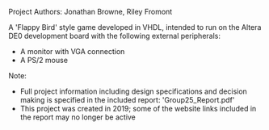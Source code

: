 Project Authors: Jonathan Browne, Riley Fromont

A 'Flappy Bird' style game developed in VHDL, intended to run on the Altera DE0 development board with the following external peripherals:
* A monitor with VGA connection
* A PS/2 mouse

Note:
* Full project information including design specifications and decision making is specified in the included report: 'Group25_Report.pdf'
* This project was created in 2019; some of the website links included in the report may no longer be active